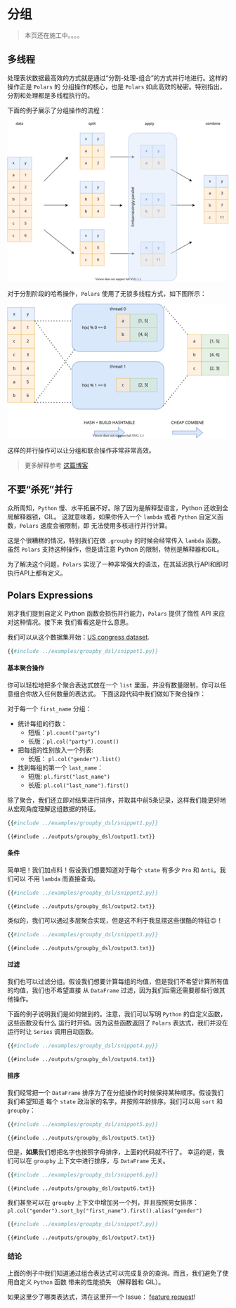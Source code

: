 # 分组

> 本页还在施工中。。。。

## 多线程

处理表状数据最高效的方式就是通过“分割-处理-组合”的方式并行地进行。这样的操作正是 `Polars` 的
分组操作的核心，也是 `Polars` 如此高效的秘密。特别指出，分割和处理都是多线程执行的。

下面的例子展示了分组操作的流程：

![](https://raw.githubusercontent.com/pola-rs/polars-static/master/docs/split-apply-combine.svg)

对于分割阶段的哈希操作，`Polars` 使用了无锁多线程方式，如下图所示：

![](https://raw.githubusercontent.com/pola-rs/polars-static/master/docs/lock-free-hash.svg)

这样的并行操作可以让分组和联合操作非常非常高效。

> 更多解释参考 [这篇博客](https://www.ritchievink.com/blog/2021/02/28/i-wrote-one-of-the-fastest-dataframe-libraries/)

## 不要“杀死”并行

众所周知，`Python` 慢、水平拓展不好。除了因为是解释型语言，Python 还收到全局解释器锁，GIL。
这就意味着，如果你传入一个 `lambda` 或者 `Python` 自定义函数，`Polars` 速度会被限制，即
无法使用多核进行并行计算。

这是个很糟糕的情况，特别我们在做 `.groupby` 的时候会经常传入 `lambda` 函数。虽然 `Polars`
支持这种操作，但是请注意 Python 的限制，特别是解释器和GIL。

为了解决这个问题，`Polars` 实现了一种非常强大的语法，在其延迟执行API和即时执行API上都有定义。

## Polars Expressions

刚才我们提到自定义 Python 函数会损伤并行能力，`Polars` 提供了惰性 API 来应对这种情况。接下来
我们看看这是什么意思。

我们可以从这个数据集开始：[US congress dataset](https://github.com/unitedstates/congress-legislators).

```python
{{#include ../examples/groupby_dsl/snippet1.py}}
```

#### 基本聚合操作

你可以轻松地把多个聚合表达式放在一个 `list` 里面，并没有数量限制，你可以任意组合你放入任何数量的表达式。
下面这段代码中我们做如下聚合操作：

对于每一个 `first_name` 分组：

- 统计每组的行数：
  - 短版：`pl.count("party")`
  - 长版：`pl.col("party").count()`
- 把每组的性别放入一个列表:
  - 长版： `pl.col("gender").list()`
- 找到每组的第一个 `last_name`：
  - 短版: `pl.first("last_name")`
  - 长版: `pl.col("last_name").first()`

除了聚合，我们还立即对结果进行排序，并取其中前5条记录，这样我们能更好地从宏观角度理解这组数据的特征。

```python
{{#include ../examples/groupby_dsl/snippet1.py}}
```

```text
{{#include ../outputs/groupby_dsl/output1.txt}}
```

#### 条件

简单吧！我们加点料！假设我们想要知道对于每个 `state` 有多少 `Pro` 和 `Anti`。我们可以
不用 `lambda` 而直接查询。

```python
{{#include ../examples/groupby_dsl/snippet2.py}}
```

```text
{{#include ../outputs/groupby_dsl/output2.txt}}
```

类似的，我们可以通过多层聚合实现，但是这不利于我显摆这些很酷的特征😉！

```python
{{#include ../examples/groupby_dsl/snippet3.py}}
```

```text
{{#include ../outputs/groupby_dsl/output3.txt}}
```

#### 过滤

我们也可以过滤分组。假设我们想要计算每组的均值，但是我们不希望计算所有值的均值，我们也不希望直接
从 `DataFrame` 过滤，因为我们后需还需要那些行做其他操作。

下面的例子说明我们是如何做到的。注意，我们可以写明 `Python` 的自定义函数，这些函数没有什么
运行时开销。因为这些函数返回了 `Polars` 表达式，我们并没在运行时让 `Series` 调用自动函数。

```python
{{#include ../examples/groupby_dsl/snippet4.py}}
```

```text
{{#include ../outputs/groupby_dsl/output4.txt}}
```

#### 排序

我们经常把一个 `DataFrame` 排序为了在分组操作的时候保持某种顺序。假设我们我们希望知道
每个 `state` 政治家的名字，并按照年龄排序。我们可以用 `sort` 和 `groupby`：

```python
{{#include ../examples/groupby_dsl/snippet5.py}}
```

```text
{{#include ../outputs/groupby_dsl/output5.txt}}
```

但是，**如果**我们想把名字也按照字母排序，上面的代码就不行了。
幸运的是，我们可以在 `groupby` 上下文中进行排序，与 `DataFrame` 无关。

```python
{{#include ../examples/groupby_dsl/snippet6.py}}
```

```text
{{#include ../outputs/groupby_dsl/output6.txt}}
```

我们甚至可以在 `groupby` 上下文中增加另一个列，并且按照男女排序：
`pl.col("gender").sort_by("first_name").first().alias("gender")`

```python
{{#include ../examples/groupby_dsl/snippet7.py}}
```

```text
{{#include ../outputs/groupby_dsl/output7.txt}}
```

### 结论

上面的例子中我们知道通过组合表达式可以完成复杂的查询。而且，我们避免了使用自定义 `Python` 函数
带来的性能损失 （解释器和 GIL）。

如果这里少了哪类表达式，清在这里开一个 Issue：
[feature request](https://github.com/pola-rs/polars/issues/new/choose)!
